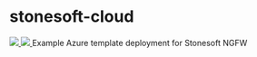 # stonesoft-cloud

<a href="https://portal.azure.com/#create/Microsoft.Template/uri/https%3A%2F%2Fraw.githubusercontent.com%2Fgabstopper%2Fstonesoft-cloud%2Fmaster%2Fazuredeploy.json" target="_blank">
    <img src="http://azuredeploy.net/deploybutton.png"/>
</a>
<a href="http://armviz.io/#/?load=https%3A%2F%2Fraw.githubusercontent.com%2Fgabstopper%2Fstonesoft-cloud%2Fmaster%2Fazuredeploy.json" target="_blank">
    <img src="http://armviz.io/visualizebutton.png"/>
</a>
Example Azure template deployment for Stonesoft NGFW
